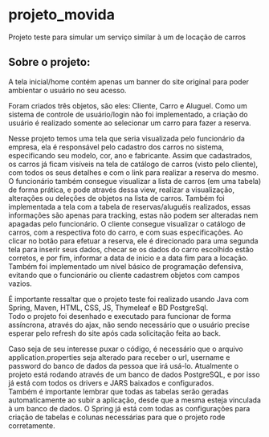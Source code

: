 # projeto_movida
Projeto teste para simular um serviço similar à um de locação de carros


## Sobre o projeto:  
A tela inicial/home contém apenas um banner do site original para poder ambientar o usuário no seu acesso.  
  
Foram criados três objetos, são eles: Cliente, Carro e Aluguel. Como um sistema de controle de usuário/login não foi implementado, a criação do usuário é realizado somente ao selecionar um carro para fazer a reserva.  
  
Nesse projeto temos uma tela que seria visualizada pelo funcionário da empresa, ela é responsável pelo cadastro dos carros no sistema, especificando seu modelo, cor, ano e fabricante. Assim que cadastrados, os carros já ficam visíveis na tela de catálogo de carros (visto pelo cliente), com todos os seus detalhes e com o link para realizar a reserva do mesmo.  
O funcionário também consegue visualizar a lista de carros (em uma tabela) de forma prática, e pode através dessa view, realizar a visualização, alterações ou deleções de objetos na lista de carros. Também foi implementada a tela com a tabela de reservas/aluguéis realizados, essas informações são apenas para tracking, estas não podem ser alteradas nem apagadas pelo funcionário.
O cliente consegue visualizar o catálogo de carros, com a respectiva foto do carro, e com suas especificações. Ao clicar no botão para efetuar a reserva, ele é direcionado para uma segunda tela para inserir seus dados, checar se os dados do carro escolhido estão corretos, e por fim, informar a data de inicio e a data fim para a locação.  
Também foi implementado um nível básico de programação defensiva, evitando que o funcionário ou cliente cadastrem objetos com campos vazios.
  
É importante ressaltar que o projeto teste foi realizado usando Java com Spring, Maven, HTML, CSS, JS, Thymeleaf e BD PostgreSql.  
Todo o projeto foi desenhado e executado para funcionar de forma assíncrona, através do ajax, não sendo necessário que o usuário precise esperar pelo refresh do site após cada solicitação feita ao back.

Caso seja de seu interesse puxar o código, é necessário que o arquivo application.properties seja alterado para receber o url, username e password do banco de dados da pessoa que irá usá-lo. Atualmente o projeto está rodando através de um banco de dados PostgreSQL, e por isso já está com todos os drivers e JARS baixados e configurados.  
Também é importante lembrar que todas as tabelas serão geradas automaticamente ao subir a aplicação, desde que a mesma esteja vinculada à um banco de dados. O Spring já está com todas as configurações para criação de tabelas e colunas necessárias para que o projeto rode corretamente.
